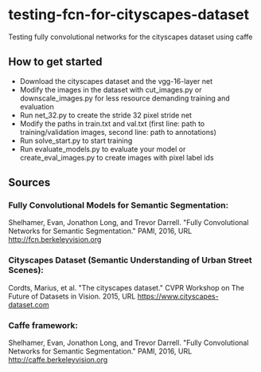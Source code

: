 # testing-fcn-for-cityscapes-dataset
Testing fully convolutional networks for the cityscapes dataset using caffe

## How to get started
- Download the cityscapes dataset and the vgg-16-layer net
- Modify the images in the dataset with cut_images.py or downscale_images.py for less resource demanding training and evaluation
- Run net_32.py to create the stride 32 pixel stride net
- Modify the paths in train.txt and val.txt (first line: path to training/validation images, second line: path to annotations)
- Run solve_start.py to start training
- Run evaluate_models.py to evaluate your model or create_eval_images.py	to create images with pixel label ids


## Sources

### Fully Convolutional Models for Semantic Segmentation:
Shelhamer, Evan, Jonathon Long, and Trevor Darrell. "Fully Convolutional Networks for
Semantic Segmentation." PAMI, 2016, URL http://fcn.berkeleyvision.org

### Cityscapes Dataset (Semantic Understanding of Urban Street Scenes):
Cordts, Marius, et al. "The cityscapes dataset." CVPR Workshop on The Future of Datasets
in Vision. 2015, URL https://www.cityscapes-dataset.com

### Caffe framework:
Shelhamer, Evan, Jonathon Long, and Trevor Darrell. "Fully Convolutional Networks for
Semantic Segmentation." PAMI, 2016, URL http://caffe.berkeleyvision.org
